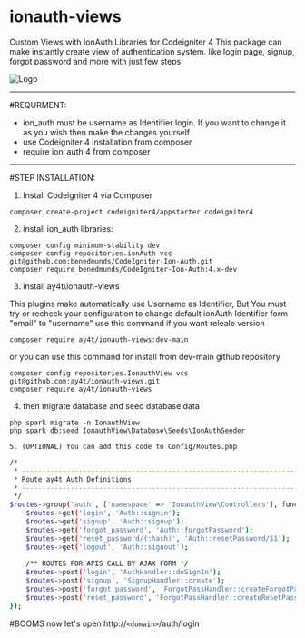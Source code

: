 # ionauth-views
Custom Views with IonAuth Libraries for Codeigniter 4
This package can make instantly create view of authentication system. like login page, signup, forgot password and more with just few steps

![Logo](https://1.bp.blogspot.com/-JDlDakHEevM/YaeL9P-QAqI/AAAAAAAAD-8/eA3wmdIDnQspUxjdIASgYhk3fe1NoRc_QCLcBGAsYHQ/s1919/Screenshot_19.jpg)

----------------------------------------------------------------
#REQURMENT:
- ion_auth must be username as Identifier login. If you want to change it as you wish then make the changes yourself
- use Codeigniter 4 installation from composer
- require ion_auth 4 from composer
----------------------------------------------------------------

#STEP INSTALLATION:
1. Install Codeigniter 4 via Composer
```
composer create-project codeigniter4/appstarter codeigniter4
```

2. install ion_auth libraries:

```
composer config minimum-stability dev
composer config repositories.ionAuth vcs git@github.com:benedmunds/CodeIgniter-Ion-Auth.git
composer require benedmunds/CodeIgniter-Ion-Auth:4.x-dev
```

3. install ay4t\ionauth-views

This plugins make automatically use Username as Identifier, But You must try or recheck your configuration to change default ionAuth Identifier form "email" to "username"
use this command if you want releale version
```
composer require ay4t/ionauth-views:dev-main
```
or you can use this command for install from dev-main github repository
```
composer config repositories.IonauthView vcs git@github.com:ay4t/ionauth-views.git
composer require ay4t/ionauth-views
```

4. then migrate database and seed database data
```
php spark migrate -n IonauthView
php spark db:seed IonauthView\Database\Seeds\IonAuthSeeder
```

`5. (OPTIONAL) You can add this code to Config/Routes.php`
```sh
/*
 * --------------------------------------------------------------------
 * Route ay4t Auth Definitions
 * --------------------------------------------------------------------
 */
$routes->group('auth', ['namespace' => 'IonauthView\Controllers'], function ($routes) {
	$routes->get('login', 'Auth::signin');
	$routes->get('signup', 'Auth::signup');
	$routes->get('forgot_password', 'Auth::forgotPassword');
	$routes->get('reset_password/(:hash)', 'Auth::resetPassword/$1');
	$routes->get('logout', 'Auth::signout');
	
	/** ROUTES FOR APIS CALL BY AJAX FORM */
	$routes->post('login', 'AuthHandler::doSignIn');
	$routes->post('signup', 'SignupHandler::create');
	$routes->post('forgot_password', 'ForgotPassHandler::createForgotPassword');
	$routes->post('reset_password', 'ForgotPassHandler::createResetPassword');
}); 
```

#BOOMS now let's open http://`<domain>`/auth/login

